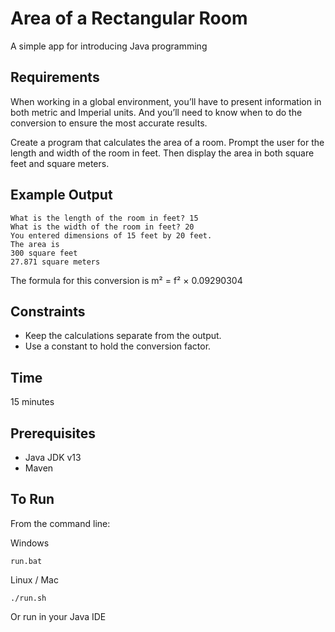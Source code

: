 Area of a Rectangular Room
==========================
A simple app for introducing Java programming

Requirements
-----------
When working in a global environment, you’ll have to present information in both metric and Imperial units. And you’ll need to know when to do the conversion to ensure the most accurate results.

Create a program that calculates the area of a room. Prompt the user for the length and width of the room in feet. Then display the area in both square feet and square meters.

Example Output
--------------
```
What is the length of the room in feet? 15
What is the width of the room in feet? 20
You entered dimensions of 15 feet by 20 feet.
The area is
300 square feet
27.871 square meters
```

The formula for this conversion is
m² = f² × 0.09290304

Constraints
-----------
* Keep the calculations separate from the output.
* Use a constant to hold the conversion factor.

Time
----
15 minutes

Prerequisites
-------------
* Java JDK v13
* Maven

To Run
------
From the command line:

Windows
```
run.bat
``` 
Linux / Mac
```
./run.sh
```

Or run in your Java IDE